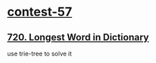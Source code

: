# [contest-57](https://leetcode.com/contest/leetcode-weekly-contest-57)

## [720. Longest Word in Dictionary](https://leetcode.com/contest/leetcode-weekly-contest-57/problems/longest-word-in-dictionary/)
use trie-tree to solve it
